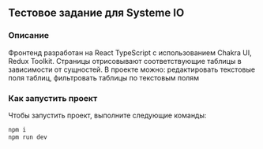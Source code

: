 ## Тестовое задание для Systeme IO
### Описание

Фронтенд разработан на React TypeScript с использованием Chakra UI, Redux Toolkit. Страницы отрисовывают соответствующие таблицы в зависимости от сущностей.
В проекте можно:
редактировать текстовые поля таблиц,
фильтровать таблицы по текстовым полям

### Как запустить проект
Чтобы запустить проект,
выполните следующие команды:
```bash
npm i
npm run dev
```

